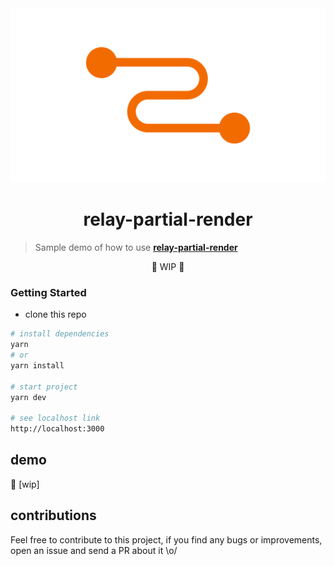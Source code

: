  <img alt="200" src="img/relay-white.png" />

<h1 align="center">
    relay-partial-render
</h1>

> Sample demo of how to use [**relay-partial-render**](https://relay.dev/docs/guided-tour/reusing-cached-data/rendering-partially-cached-data/)

<p align="center">🚧 WIP 🚧</p>

### Getting Started
- clone this repo
```sh
# install dependencies
yarn
# or
yarn install

# start project
yarn dev

# see localhost link
http://localhost:3000
```
## demo
🔗 [wip]

## contributions
Feel free to contribute to this project, if you find any bugs or improvements, open an issue and send a PR about it \o/